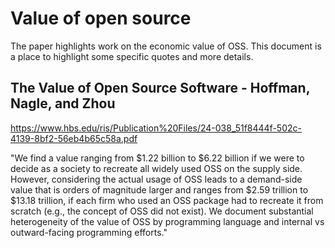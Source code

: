 # Value of open source

The paper highlights work on the economic value of OSS. This document is a place to highlight some specific quotes and more details.

## The Value of Open Source Software - Hoffman, Nagle, and Zhou

https://www.hbs.edu/ris/Publication%20Files/24-038_51f8444f-502c-4139-8bf2-56eb4b65c58a.pdf

"We find a value ranging from $1.22 billion to $6.22 billion if we were to decide as a society
to recreate all widely used OSS on the supply side. However, considering the actual usage of OSS
leads to a demand-side value that is orders of magnitude larger and ranges from $2.59 trillion to
$13.18 trillion, if each firm who used an OSS package had to recreate it from scratch (e.g., the
concept of OSS did not exist). We document substantial heterogeneity of the value of OSS by
programming language and internal vs outward-facing programming efforts."

